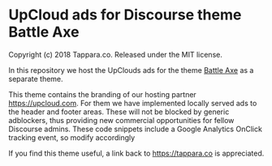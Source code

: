 # UpCloud ads for Discourse theme Battle Axe

Copyright (c) 2018 Tappara.co. Released under the MIT license.

In this repository we host the UpClouds ads for the theme [Battle Axe](https://github.com/osmoossi/discourse-theme-Battle-Axe) as a separate theme.

This theme contains the branding of our hosting partner https://upcloud.com. For them we have implemented locally served ads to the header and footer areas. These will not be blocked by generic adblockers, thus providing new commercial opportunities for fellow Discourse admins. These code snippets include a Google Analytics OnClick tracking event, so modify accordingly

If you find this theme useful, a link back to https://tappara.co is appreciated.
